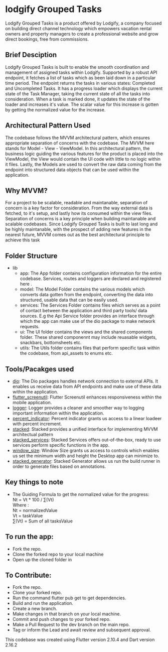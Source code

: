 # lodgify Grouped Tasks

Lodgify Grouped Tasks is a product offered by Lodgify, a company focused on building direct channel technology which empowers vacation rental owners and property managers to create a professional website and grow direct bookings, free from commissions. 

## Brief Desciption
Lodgify Grouped Tasks is built to enable the smooth coordination and management of assigned tasks within Lodgify. Supported by a robust API endpoint, it fetches a list of tasks which as been laid down in a particular time period. The endpoint returns the tasks in various states: Completed and Uncompleted Tasks. It has a progress loader which displays the current state of the Task Manager, taking the current state of all the tasks into consideration. When a task is marked done, it updates the state of the loader and increases it's value. The scalar value for this increase is gotten by getting the normalized value for the increase.

## Architectural Pattern Used
The codebase follows the MVVM architectural pattern, which ensures appropriate separation of concerns with the codebase. The MVVM here stands for Model - View - ViewModel. In this architectural pattern, the business logic guiding the various features for the product is placed into the ViewModel, the View would contain the UI code with little to no logic within it files. Lastly, the Models are used to convert the raw data coming from the endpoint into structured data objects that can be used within the application. 

## Why MVVM? 
For a project to be scalable, readable and maintanable, separation of concern is a key factor for consideration. From the way external data is fetched, to it's setup, and lastly how its consumed within the view files. Separation of concerns is a key principle when building maintanable and scalable codebases. Since Lodgify Grouped Tasks is built to last long and be highly maintanable, with the prospect of adding new features in the nearest future, MVVM comes out as the best architectural principle to achieve this task

## Folder Structure
- lib
    - app: The App folder contains configuration information for the entire codebase. Services, routes and loggers are declared and registered here .
    - model: The Model Folder contains the various models which converts data gotten from the endpoint, converting the data into structured, usable data that can be easily used.
    - services: The Services Folder contains files which serves as a point of contact between the application and third party tools/ data sources. E.g the Api Service folder provides an interface through which the app can make use of the dio package to make network requests.
    - ui: The UI folder contains the views and the shared components folder. These shared componennt may include reuasable widgets, snackbars, bottomsheets etc.
    - utils: The Utils folder contains files that perform specific task within the codebase, from api_assets to enums etc.

## Tools/Pacakges used
  - [dio](https://pub.dev/packages/dio): The Dio packages handles network connection to external APIs. It enables us receive data from API endpoints and make use of these data within the application.
  - [flutter_screenutil](https://pub.dev/packages/flutter_screenutil): Flutter Screenutil enhances responsiveness within the mobile application.
  - [logger](https://pub.dev/packages/logger): Logger provides a cleaner and smoother way to logging important information within the application.
  - [percent_indicator](https://pub.dev/packages/percent_indicator): Percent indicator grants us access to a linear loadeer with percent increment.
  - [stacked](https://pub.dev/packages/stacked): Stacked provides a unified interface for implementing MVVM architectual pattern
  - [stacked_services](https://pub.dev/packages/stacked_services): Stacked Services offers out-of-the-box, ready to use services perform specific functions in the app.
  - [window_size](https://github.com/google/flutter-desktop-embedding/tree/master/plugins/window_size): Window Size grants us access to controls which enables us set the minimum width and height the Desktop app can minimize to.
  - [stacked_generator](https://pub.dev/packages/stacked_generator): Stacked Generator allows us run the build runner in order to generate files based on annotations.

## Key things to note
  - The Guiding Formula to get the normalized value for the progress:  
    Nt = Vt * 100 / ∑(Vt)    
        Where :  
          Nt = normalizedValue  
          Vt = taskValue  
          ∑(Vt) = Sum of all tasksValue

        
## To run the app:
- Fork the repo.
- Clone the forked repo to your local machine
- Open up the cloned folder in
## To Contribute:
- Fork the repo.
- Clone your forked repo.
- Run the command flutter pub get to get dependencies.
- Build and run the application.
- Create a new branch.
- Make changes in that branch on your local machine.
- Commit and push changes to your forked repo.
- Make a Pull Request to the dev branch on the main repo.
- Tag or inform the Lead and await review and subsequent approval.

This codebase was created using Flutter version 2.10.4 and Dart version 2.16.2
